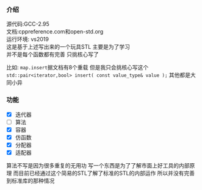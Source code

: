 ### 介绍
源代码:GCC-2.95 <br>
文档:cppreference.com和open-std.org<br>
运行环境: vs2019 <br>
这是基于上述写出来的一个玩具STL 主要是为了学习<br>
并不是每个函数都有完善 只挑核心写了 <br>

比如:  `map.insert`据文档有8个重载 但是我只会挑核心写这个`std::pair<iterator,bool> insert( const value_type& value );`  其他都是大同小异

### 功能
- [x] 迭代器 <br>
- [ ] 算法 <br>
- [x] 容器 <br>
- [x] 仿函数 <br>
- [x] 分配器 <br>
- [x] 适配器 <br>

算法不写是因为很多重复的无用功 写一个东西是为了了解市面上好工具的内部原理 而目前已经通过这个简易的STL了解了标准的STL的内部运作 所以并没有完善到标准库的那种情况

